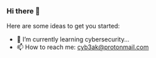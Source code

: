 ### Hi there 👋

Here are some ideas to get you started:

- 🌱 I’m currently learning cybersecurity...
- 📫 How to reach me: cyb3ak@protonmail.com
